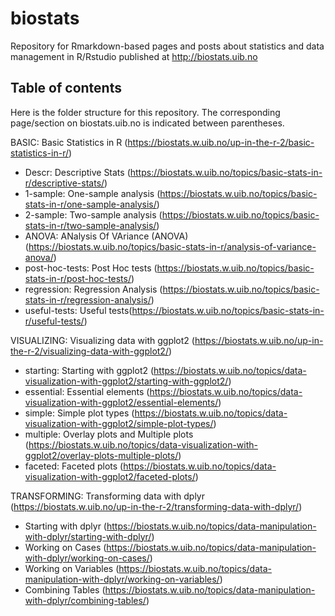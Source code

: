# biostats
Repository for Rmarkdown-based pages and posts about statistics and data management in R/Rstudio published at http://biostats.uib.no

## Table of contents
Here is the folder structure for this repository. The corresponding page/section on biostats.uib.no is indicated between parentheses.

BASIC: Basic Statistics in R (https://biostats.w.uib.no/up-in-the-r-2/basic-statistics-in-r/)
  - Descr: Descriptive Stats (https://biostats.w.uib.no/topics/basic-stats-in-r/descriptive-stats/)
  - 1-sample: One-sample analysis (https://biostats.w.uib.no/topics/basic-stats-in-r/one-sample-analysis/)
  - 2-sample: Two-sample analysis (https://biostats.w.uib.no/topics/basic-stats-in-r/two-sample-analysis/)
  - ANOVA: ANalysis Of VAriance (ANOVA) (https://biostats.w.uib.no/topics/basic-stats-in-r/analysis-of-variance-anova/)
  - post-hoc-tests: Post Hoc tests (https://biostats.w.uib.no/topics/basic-stats-in-r/post-hoc-tests/)
  - regression: Regression Analysis (https://biostats.w.uib.no/topics/basic-stats-in-r/regression-analysis/)
  - useful-tests: Useful tests(https://biostats.w.uib.no/topics/basic-stats-in-r/useful-tests/)
   
VISUALIZING: Visualizing data with ggplot2 (https://biostats.w.uib.no/up-in-the-r-2/visualizing-data-with-ggplot2/)
  - starting: Starting with ggplot2 (https://biostats.w.uib.no/topics/data-visualization-with-ggplot2/starting-with-ggplot2/)
  - essential: Essential elements (https://biostats.w.uib.no/topics/data-visualization-with-ggplot2/essential-elements/)
  - simple: Simple plot types (https://biostats.w.uib.no/topics/data-visualization-with-ggplot2/simple-plot-types/)
  - multiple: Overlay plots and Multiple plots (https://biostats.w.uib.no/topics/data-visualization-with-ggplot2/overlay-plots-multiple-plots/)
  - faceted: Faceted plots (https://biostats.w.uib.no/topics/data-visualization-with-ggplot2/faceted-plots/)
  
TRANSFORMING: Transforming data with dplyr (https://biostats.w.uib.no/up-in-the-r-2/transforming-data-with-dplyr/)
  - Starting with dplyr (https://biostats.w.uib.no/topics/data-manipulation-with-dplyr/starting-with-dplyr/)
  - Working on Cases (https://biostats.w.uib.no/topics/data-manipulation-with-dplyr/working-on-cases/)
  - Working on Variables (https://biostats.w.uib.no/topics/data-manipulation-with-dplyr/working-on-variables/)
  - Combining Tables (https://biostats.w.uib.no/topics/data-manipulation-with-dplyr/combining-tables/)
  
 
